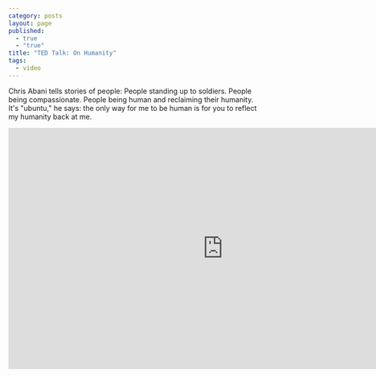 ```yaml
---
category: posts
layout: page
published: 
  - true
  - "true"
title: "TED Talk: On Humanity"
tags: 
  - video
---
```


Chris Abani tells stories of people: People standing up to soldiers. People being compassionate. People being human and reclaiming their humanity. It's "ubuntu," he says: the only way for me to be human is for you to reflect my humanity back at me.

<iframe src="http://embed.ted.com/talks/chris_abani_muses_on_humanity.html" width="853" height="480" frameborder="0" scrolling="no" webkitAllowFullScreen mozallowfullscreen allowFullScreen></iframe>